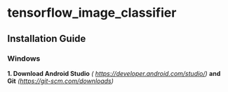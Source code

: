 # tensorflow_image_classifier

## Installation Guide

### Windows
**1. Download Android Studio** *( https://developer.android.com/studio/)*   **and Git**  *(https://git-scm.com/downloads)* <br/>
